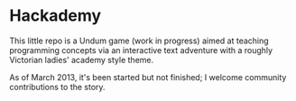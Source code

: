 Hackademy
========

This little repo is a Undum game (work in progress) aimed at teaching programming concepts via an interactive text adventure with a roughly Victorian ladies' academy style theme.

As of March 2013, it's been started but not finished; I welcome community contributions to the story.
